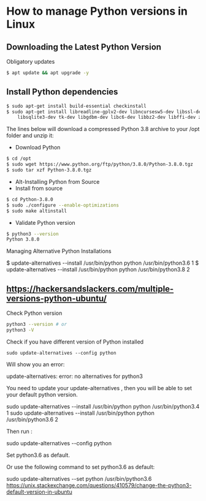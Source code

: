 # How to manage Python versions in Linux

## Downloading the Latest Python Version

Obligatory updates
```bash
$ apt update && apt upgrade -y
```

## Install Python dependencies
```bash
$ sudo apt-get install build-essential checkinstall
$ sudo apt-get install libreadline-gplv2-dev libncursesw5-dev libssl-dev \
    libsqlite3-dev tk-dev libgdbm-dev libc6-dev libbz2-dev libffi-dev zlib1g-dev
```
The lines below will download a compressed Python 3.8 archive to your /opt folder and unzip it:
* Download Python
```bash
$ cd /opt
$ sudo wget https://www.python.org/ftp/python/3.8.0/Python-3.8.0.tgz
$ sudo tar xzf Python-3.8.0.tgz
```
* Alt-Installing Python from Source
* Install from source
```bash
$ cd Python-3.8.0
$ sudo ./configure --enable-optimizations
$ sudo make altinstall
```

* Validate Python version
```bash
$ python3 --version
Python 3.8.0
```
Managing Alternative Python Installations

$ update-alternatives --install /usr/bin/python python /usr/bin/python3.6 1
$ update-alternatives --install /usr/bin/python python /usr/bin/python3.8 2

https://hackersandslackers.com/multiple-versions-python-ubuntu/ 
------------------------

Check Python version

```bash
python3 --version # or
python3 -V
```
Check if you have different version of Python installed
```
sudo update-alternatives --config python
```



Will show you an error:

update-alternatives: error: no alternatives for python3 

You need to update your update-alternatives , then you will be able to set your default python version.

sudo update-alternatives --install /usr/bin/python python /usr/bin/python3.4 1
sudo update-alternatives --install /usr/bin/python python /usr/bin/python3.6 2

Then run :

sudo update-alternatives --config python

Set python3.6 as default.

Or use the following command to set python3.6 as default:

sudo update-alternatives  --set python /usr/bin/python3.6
https://unix.stackexchange.com/questions/410579/change-the-python3-default-version-in-ubuntu
